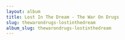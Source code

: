 ```yaml
---
layout: album
title: Lost In The Dream - The War On Drugs
slug: thewarondrugs-lostinthedream
album_slug: thewarondrugs-lostinthedream
---
```

